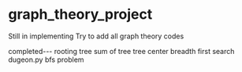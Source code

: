 # graph_theory_project

Still in implementing
Try to add all graph theory codes

completed---
rooting tree
sum of tree
tree center
breadth first search
dugeon.py bfs problem
